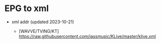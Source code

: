 # EPG to xml

* xml addr (updated 2023-10-21)

  - [WAVVE/TVING/KT]
    https://raw.githubusercontent.com/jassmusic/KLive/master/klive.xml


